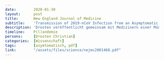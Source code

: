 ```yaml
---
date:        2020-01-30
layout:      post
title:       New England Journal of Medicine
subtitle:    'Transmission of 2019-nCoV Infection from an Asymptomatic Contact in Germany'
description: 'Drosten veröffentlicht gemeinsam mit Medizinern einer Münchner Klinik die Kurzstudie "Übertragung der 2019-nCoV-Infektion von einem asymptomatischen Kontakt in Deutschland". Wie sich später herausstellte war die Indexpatientin, eine Geschäftsreisende aus China, sehr wohl krank war und hatte sich mit profanem Paracetamol fit für den Arbeitstag gemacht.'
timeline:    P(l)andemie
persons:     [Drosten Christian]
categories:  [Wissenschaft]
tags:        [asymtomatisch, pdf]
link:        "/assets/files/science/nejmc2001468.pdf"
---
```

<object data="{{ page.link }}" style='height:calc(100vh - 400px); width: 100%' type='application/pdf'></object>
